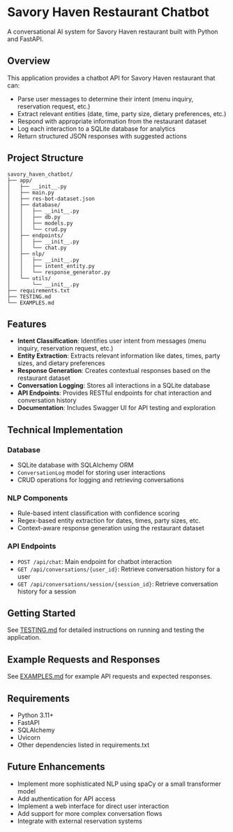 # Savory Haven Restaurant Chatbot

A conversational AI system for Savory Haven restaurant built with Python and FastAPI.

## Overview

This application provides a chatbot API for Savory Haven restaurant that can:

- Parse user messages to determine their intent (menu inquiry, reservation request, etc.)
- Extract relevant entities (date, time, party size, dietary preferences, etc.)
- Respond with appropriate information from the restaurant dataset
- Log each interaction to a SQLite database for analytics
- Return structured JSON responses with suggested actions

## Project Structure

```
savory_haven_chatbot/
├── app/
│   ├── __init__.py
│   ├── main.py
│   ├── res-bot-dataset.json
│   ├── database/
│   │   ├── __init__.py
│   │   ├── db.py
│   │   ├── models.py
│   │   └── crud.py
│   ├── endpoints/
│   │   ├── __init__.py
│   │   └── chat.py
│   ├── nlp/
│   │   ├── __init__.py
│   │   ├── intent_entity.py
│   │   └── response_generator.py
│   └── utils/
│       └── __init__.py
├── requirements.txt
├── TESTING.md
└── EXAMPLES.md
```

## Features

- **Intent Classification**: Identifies user intent from messages (menu inquiry, reservation request, etc.)
- **Entity Extraction**: Extracts relevant information like dates, times, party sizes, and dietary preferences
- **Response Generation**: Creates contextual responses based on the restaurant dataset
- **Conversation Logging**: Stores all interactions in a SQLite database
- **API Endpoints**: Provides RESTful endpoints for chat interaction and conversation history
- **Documentation**: Includes Swagger UI for API testing and exploration

## Technical Implementation

### Database

- SQLite database with SQLAlchemy ORM
- `ConversationLog` model for storing user interactions
- CRUD operations for logging and retrieving conversations

### NLP Components

- Rule-based intent classification with confidence scoring
- Regex-based entity extraction for dates, times, party sizes, etc.
- Context-aware response generation using the restaurant dataset

### API Endpoints

- `POST /api/chat`: Main endpoint for chatbot interaction
- `GET /api/conversations/{user_id}`: Retrieve conversation history for a user
- `GET /api/conversations/session/{session_id}`: Retrieve conversation history for a session

## Getting Started

See [TESTING.md](TESTING.md) for detailed instructions on running and testing the application.

## Example Requests and Responses

See [EXAMPLES.md](EXAMPLES.md) for example API requests and expected responses.

## Requirements

- Python 3.11+
- FastAPI
- SQLAlchemy
- Uvicorn
- Other dependencies listed in requirements.txt

## Future Enhancements

- Implement more sophisticated NLP using spaCy or a small transformer model
- Add authentication for API access
- Implement a web interface for direct user interaction
- Add support for more complex conversation flows
- Integrate with external reservation systems
